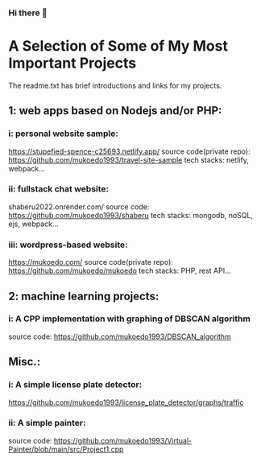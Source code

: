 ### Hi there 👋
# A Selection of Some of My Most Important Projects
The readme.txt has brief introductions and links for my projects.

## 1: web apps based on Nodejs and/or PHP:
### i: personal website sample: 
https://stupefied-spence-c25693.netlify.app/
source code(private repo): https://github.com/mukoedo1993/travel-site-sample
tech stacks: netlify, webpack...

### ii: fullstack chat website: 
shaberu2022.onrender.com/
source code: https://github.com/mukoedo1993/shaberu
tech stacks: mongodb, noSQL, ejs, webpack...

### iii: wordpress-based website: 
https://mukoedo.com/
source code(private repo): https://github.com/mukoedo/mukoedo
tech stacks: PHP, rest API...

## 2: machine learning projects:
### i: A CPP implementation with graphing of DBSCAN algorithm
source code: https://github.com/mukoedo1993/DBSCAN_algorithm

## Misc.:
### i: A simple license plate detector:
https://github.com/mukoedo1993/license_plate_detector/graphs/traffic
### ii: A simple painter:
source code: https://github.com/mukoedo1993/Virtual-Painter/blob/main/src/Project1.cpp
